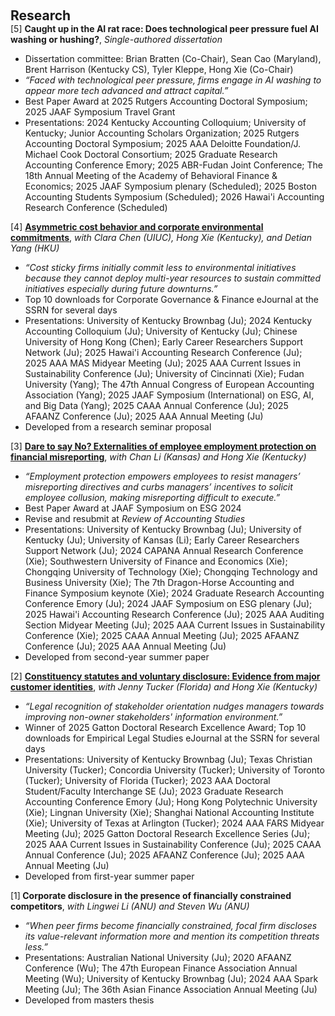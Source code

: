  
<h2 id="research" style="margin: 2px 0px 0px;"> <br> 
<br> Research</h2>
<div>
  <div class="title"> [5] <strong> Caught up in the AI rat race: Does technological peer pressure fuel AI washing or 
hushing?</strong>, <em>Single-authored dissertation</em> </div>
  <ul>
   <li>  Dissertation committee: Brian Bratten (Co-Chair), Sean Cao (Maryland), Brent Harrison (Kentucky CS), Tyler Kleppe, Hong Xie (Co-Chair) <br></li>
   <li> <em>“Faced with technological peer pressure, firms engage in AI washing to appear more tech advanced and attract capital.”</em> <br></li>
   <li>  Best Paper Award at 2025 Rutgers Accounting Doctoral Symposium; 2025 JAAF Symposium Travel Grant <br></li>
     <li>  Presentations: 2024 Kentucky Accounting Colloquium; University of Kentucky; Junior Accounting Scholars Organization; 2025 Rutgers Accounting Doctoral Symposium; 2025 AAA Deloitte Foundation/J. Michael Cook Doctoral Consortium; 2025 Graduate Research Accounting Conference Emory; 2025 ABR-Fudan Joint Conference; The 18th Annual Meeting of the Academy of Behavioral Finance & Economics; 2025 JAAF Symposium plenary (Scheduled); 2025 Boston Accounting Students Symposium (Scheduled); 2026 Hawai'i Accounting Research Conference (Scheduled)</li>
  </ul>
</div>

<div>
  <div class="title"> [4] <strong> <a href="https://papers.ssrn.com/sol3/papers.cfm?abstract_id=5051865">Asymmetric cost behavior and corporate environmental commitments</a></strong>, <em>with Clara Chen (UIUC), Hong Xie (Kentucky), and Detian Yang (HKU)</em> </div>
  <ul>
   <li> <em>“Cost sticky firms initially commit less to environmental initiatives because they cannot deploy multi-year resources to sustain committed initiatives especially during future downturns.”</em> <br></li>
    <li>  Top 10 downloads for Corporate Governance & Finance eJournal at the SSRN for several days  <br></li>
     <li>  Presentations: University of Kentucky Brownbag (Ju); 2024 Kentucky Accounting Colloquium (Ju); University of Kentucky (Ju); Chinese University of Hong Kong (Chen); Early Career Researchers Support Network (Ju); 2025 Hawai'i Accounting Research Conference (Ju); 2025 AAA MAS Midyear Meeting (Ju); 2025 AAA Current Issues in Sustainability Conference (Ju); University of Cincinnati (Xie); Fudan University (Yang); The 47th Annual Congress of European Accounting Association (Yang); 2025 JAAF Symposium (International) on ESG, AI, and Big Data (Yang); 2025 CAAA Annual Conference (Ju); 2025 AFAANZ Conference (Ju); 2025 AAA Annual Meeting (Ju)</li>
   <li>  Developed from a research seminar proposal <br></li>
  </ul>
</div>
  
<div>
<div class="title"> [3] <strong><a href="https://papers.ssrn.com/sol3/papers.cfm?abstract_id=5116433">Dare to say No? Externalities of employee employment protection on financial misreporting</a></strong>, <em>with Chan Li (Kansas) and Hong Xie (Kentucky)</em></div>
 <ul>
  <li> <em>“Employment protection empowers employees to resist managers’ misreporting directives and curbs managers’ incentives to solicit employee collusion, making misreporting difficult to execute.”</em> <br></li>
    <li>  Best Paper Award at JAAF Symposium on ESG 2024 <br></li>
     <li>  Revise and resubmit at <em>Review of Accounting Studies</em> <br></li>
  <li>  Presentations: University of Kentucky Brownbag (Ju); University of Kentucky (Ju); University of Kansas (Li); Early Career Researchers Support Network (Ju); 2024 CAPANA Annual Research Conference (Xie); Southwestern University of Finance and Economics (Xie); Chongqing University of Technology (Xie); Chongqing Technology and Business University (Xie); The 7th Dragon-Horse Accounting and Finance Symposium keynote (Xie); 2024 Graduate Research Accounting Conference Emory (Ju); 2024 JAAF Symposium on ESG plenary (Ju); 2025 Hawai'i Accounting Research Conference (Ju); 2025 AAA Auditing Section Midyear Meeting (Ju); 2025 AAA Current Issues in Sustainability Conference (Xie); 2025 CAAA Annual Meeting (Ju); 2025 AFAANZ Conference (Ju); 2025 AAA Annual Meeting (Ju)</li>
  <li>  Developed from second-year summer paper <br></li>
 
 </ul>
</div>
  
<div>
 <div class="title"> [2] <strong><a href="https://papers.ssrn.com/sol3/papers.cfm?abstract_id=5223870">Constituency statutes and voluntary disclosure: Evidence from major customer identities</a></strong>, <em>with Jenny Tucker (Florida) and Hong Xie (Kentucky)</em></div>
 <ul>
  <li> <em>“Legal recognition of stakeholder orientation nudges managers towards improving non-owner stakeholders' information environment.”</em> <br></li>
     <li>  Winner of 2025 Gatton Doctoral Research Excellence Award; Top 10 downloads for Empirical Legal Studies eJournal at the SSRN for several days <br></li>
   <li>  Presentations: University of Kentucky Brownbag (Ju); Texas Christian University (Tucker); Concordia University (Tucker); University of Toronto (Tucker); University of Florida (Tucker); 2023 AAA Doctoral Student/Faculty Interchange SE (Ju); 2023 Graduate Research Accounting Conference Emory (Ju); Hong Kong Polytechnic University (Xie); Lingnan University (Xie); Shanghai National Accounting Institute (Xie); University of Texas at Arlington (Tucker); 2024 AAA FARS Midyear Meeting (Ju); 2025 Gatton Doctoral Research Excellence Series (Ju); 2025 AAA Current Issues in Sustainability Conference (Ju); 2025 CAAA Annual Conference (Ju); 2025 AFAANZ Conference (Ju); 2025 AAA Annual Meeting (Ju)</li>
  <li> Developed from first-year summer paper <br></li>
  </ul>
</div>

<div>
 <div class="title"> [1]<strong> Corporate disclosure in the presence of financially constrained competitors</strong>, <em>with Lingwei Li (ANU) and Steven Wu (ANU)</em></div>
 <ul>
  <li> <em>“When peer firms become financially constrained, focal firm discloses its value-relevant information more and mention its competition threats less.”</em> <br></li>
   <li>  Presentations: Australian National University (Ju); 2020 AFAANZ Conference (Wu); The 47th European Finance Association Annual Meeting (Wu); University of Kentucky Brownbag (Ju); 2024 AAA Spark Meeting (Ju); The 36th Asian Finance Association Annual Meeting (Ju)</li>
  <li> Developed from masters thesis <br></li>
  </ul>
</div>




  

 
